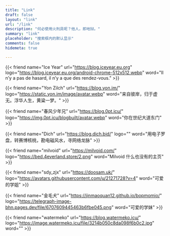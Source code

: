 ```yaml
---
title: "Link"
draft: false
layout: "link" 
url: "/link"
description: "何必使用火刑具呢？他人，即地狱。"
summary: "link"
placeholder: "搜索框内的默认显示"
comments: false
hidemeta: true

---
```


{{< friend name="Ice Year" url="https://blog.iceyear.eu.org" logo="https://blog.iceyear.eu.org/android-chrome-512x512.webp" word="Il n’y a pas de hasard, il n’y a que des rendez-vous." >}}

{{< friend name="Yon Zilch" url="https://blog.yon.im/" logo="https://static.yon.im/image/avatar.webp" word="来自彼岸，归于虚无。浮华人生，黄粱一梦。" >}}

{{< friend name="春风少年兄" url="https://blog.0pt.icu/" logo="https://img.0pt.icu/blogbuilt/avatar.webp" word="你在世纪大道东门" >}}

{{< friend name="Dich" url="https://blog.dich.bid/" logo="" word="用电子罗盘，转赛博核桃，勘电磁风水，寻网络龙脉" >}}

{{< friend name="milvoid" url="https://milvoid.com/" logo="https://bed.4everland.store/2.png" word="Milvoid 什么也没有的主页" >}}

{{< friend name="sdy_zjx" url="https://doosam.uk/" logo="https://avatars.githubusercontent.com/u/21271728?v=4" word="可爱的学姐" >}}

{{< friend name="金毛犬" url="https://jinmaoquan12.github.io/bopmomio/" logo="https://telegraph-image-bhn.pages.dev/file/6707609445463b6fbe045.png" word="可爱的学妹" >}}

{{< friend name="watermeko" url="https://blog.watermeko.icu/" logo="https://image.watermeko.icu/file/3214b050c8da098f6b0c2.jpg" word="" >}}
